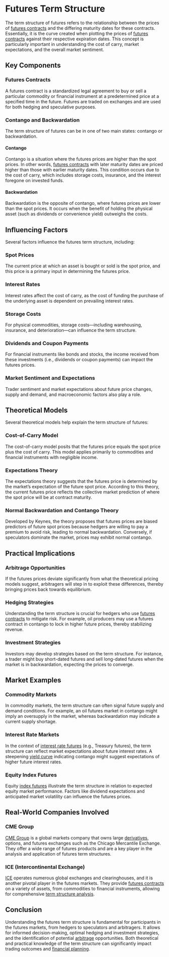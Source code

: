 # Futures Term Structure

The term structure of futures refers to the relationship between the prices of [futures contracts](../f/futures_contracts.md) and the differing maturity dates for these contracts. Essentially, it is the curve created when plotting the prices of [futures contracts](../f/futures_contracts.md) against their respective expiration dates. This concept is particularly important in understanding the cost of carry, market expectations, and the overall market sentiment. 

## Key Components

### Futures Contracts

A futures contract is a standardized legal agreement to buy or sell a particular commodity or financial instrument at a predetermined price at a specified time in the future. Futures are traded on exchanges and are used for both hedging and speculative purposes.

### Contango and Backwardation

The term structure of futures can be in one of two main states: contango or backwardation.

#### Contango

Contango is a situation where the futures prices are higher than the spot prices. In other words, [futures contracts](../f/futures_contracts.md) with later maturity dates are priced higher than those with earlier maturity dates. This condition occurs due to the cost of carry, which includes storage costs, insurance, and the interest foregone on invested funds.

#### Backwardation

Backwardation is the opposite of contango, where futures prices are lower than the spot prices. It occurs when the benefit of holding the physical asset (such as dividends or convenience yield) outweighs the costs.

## Influencing Factors

Several factors influence the futures term structure, including:

### Spot Prices

The current price at which an asset is bought or sold is the spot price, and this price is a primary input in determining the futures price.

### Interest Rates

Interest rates affect the cost of carry, as the cost of funding the purchase of the underlying asset is dependent on prevailing interest rates.

### Storage Costs

For physical commodities, storage costs—including warehousing, insurance, and deterioration—can influence the term structure.

### Dividends and Coupon Payments

For financial instruments like bonds and stocks, the income received from these investments (i.e., dividends or coupon payments) can impact the futures prices.

### Market Sentiment and Expectations

Trader sentiment and market expectations about future price changes, supply and demand, and macroeconomic factors also play a role.

## Theoretical Models

Several theoretical models help explain the term structure of futures:

### Cost-of-Carry Model

The cost-of-carry model posits that the futures price equals the spot price plus the cost of carry. This model applies primarily to commodities and financial instruments with negligible income.

### Expectations Theory

The expectations theory suggests that the futures price is determined by the market’s expectation of the future spot price. According to this theory, the current futures price reflects the collective market prediction of where the spot price will be at contract maturity.

### Normal Backwardation and Contango Theory

Developed by Keynes, the theory proposes that futures prices are biased predictors of future spot prices because hedgers are willing to pay a premium to avoid risk, leading to normal backwardation. Conversely, if speculators dominate the market, prices may exhibit normal contango.

## Practical Implications

### Arbitrage Opportunities

If the futures prices deviate significantly from what the theoretical pricing models suggest, arbitragers will step in to exploit these differences, thereby bringing prices back towards equilibrium.

### Hedging Strategies

Understanding the term structure is crucial for hedgers who use [futures contracts](../f/futures_contracts.md) to mitigate risk. For example, oil producers may use a futures contract in contango to lock in higher future prices, thereby stabilizing revenue.

### Investment Strategies

Investors may develop strategies based on the term structure. For instance, a trader might buy short-dated futures and sell long-dated futures when the market is in backwardation, expecting the prices to converge.

## Market Examples

### Commodity Markets

In commodity markets, the term structure can often signal future supply and demand conditions. For example, an oil futures market in contango might imply an oversupply in the market, whereas backwardation may indicate a current supply shortage.

### Interest Rate Markets

In the context of [interest rate futures](../i/interest_rate_futures.md) (e.g., Treasury futures), the term structure can reflect market expectations about future interest rates. A steepening [yield curve](../y/yield_curve.md) indicating contango might suggest expectations of higher future interest rates.

### Equity Index Futures

Equity [index futures](../i/index_futures.md) illustrate the term structure in relation to expected equity market performance. Factors like dividend expectations and anticipated market volatility can influence the futures prices.

## Real-World Companies Involved

### CME Group

[CME Group](https://www.cmegroup.com/) is a global markets company that owns large [derivatives](../d/derivatives.md), options, and futures exchanges such as the Chicago Mercantile Exchange. They offer a wide range of futures products and are a key player in the analysis and application of futures term structures.

### ICE (Intercontinental Exchange)

[ICE](https://www.theice.com/) operates numerous global exchanges and clearinghouses, and it is another pivotal player in the futures markets. They provide [futures contracts](../f/futures_contracts.md) on a variety of assets, from commodities to financial instruments, allowing for comprehensive [term structure analysis](../t/term_structure_analysis.md).

## Conclusion

Understanding the futures term structure is fundamental for participants in the futures markets, from hedgers to speculators and arbitragers. It allows for informed decision-making, optimal hedging and investment strategies, and the identification of potential [arbitrage](../a/arbitrage.md) opportunities. Both theoretical and practical knowledge of the term structure can significantly impact trading outcomes and [financial planning](../f/financial_planning.md).
